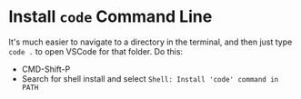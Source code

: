 # Install `code` Command Line

It's much easier to navigate to a directory in the terminal, and then just type `code .` to open VSCode for that folder.  Do this:

- CMD-Shift-P 
- Search for shell install and select `Shell: Install 'code' command in PATH`
